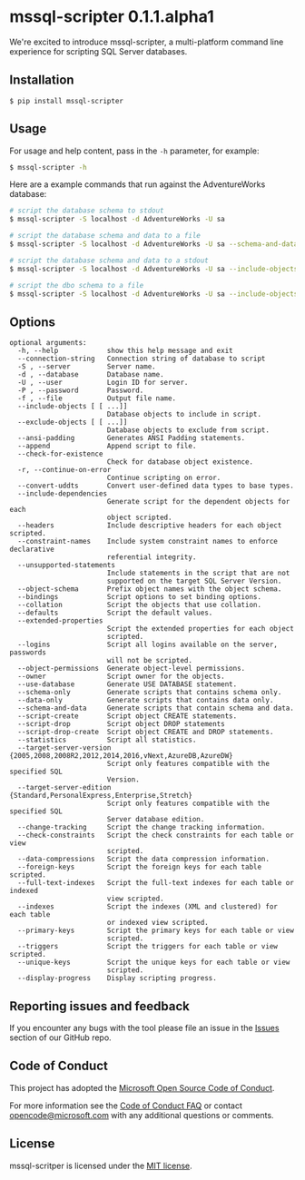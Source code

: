 # mssql-scripter 0.1.1.alpha1

We're excited to introduce mssql-scripter, a multi-platform command line experience for scripting SQL Server databases.

## Installation

```
$ pip install mssql-scripter
```

## Usage

For usage and help content, pass in the `-h` parameter, for example:

```bash
$ mssql-scripter -h
```
Here are a example commands that run against the AdventureWorks database:

```bash
# script the database schema to stdout
$ mssql-scripter -S localhost -d AdventureWorks -U sa 

# script the database schema and data to a file
$ mssql-scripter -S localhost -d AdventureWorks -U sa --schema-and-data  > ./adventureworks.sql

# script the database schema and data to a stdout
$ mssql-scripter -S localhost -d AdventureWorks -U sa --include-objects Employee

# script the dbo schema to a file
$ mssql-scripter -S localhost -d AdventureWorks -U sa --include-objects dbo. > ./dboschema.sql 

```

## Options
```
optional arguments:
  -h, --help            show this help message and exit
  --connection-string   Connection string of database to script
  -S , --server         Server name.
  -d , --database       Database name.
  -U , --user           Login ID for server.
  -P , --password       Password.
  -f , --file           Output file name.
  --include-objects [ [ ...]]
                        Database objects to include in script.
  --exclude-objects [ [ ...]]
                        Database objects to exclude from script.
  --ansi-padding        Generates ANSI Padding statements.
  --append              Append script to file.
  --check-for-existence
                        Check for database object existence.
  -r, --continue-on-error
                        Continue scripting on error.
  --convert-uddts       Convert user-defined data types to base types.
  --include-dependencies
                        Generate script for the dependent objects for each
                        object scripted.
  --headers             Include descriptive headers for each object scripted.
  --constraint-names    Include system constraint names to enforce declarative
                        referential integrity.
  --unsupported-statements
                        Include statements in the script that are not
                        supported on the target SQL Server Version.
  --object-schema       Prefix object names with the object schema.
  --bindings            Script options to set binding options.
  --collation           Script the objects that use collation.
  --defaults            Script the default values.
  --extended-properties
                        Script the extended properties for each object
                        scripted.
  --logins              Script all logins available on the server, passwords
                        will not be scripted.
  --object-permissions  Generate object-level permissions.
  --owner               Script owner for the objects.
  --use-database        Generate USE DATABASE statement.
  --schema-only         Generate scripts that contains schema only.
  --data-only           Generate scripts that contains data only.
  --schema-and-data     Generate scripts that contain schema and data.
  --script-create       Script object CREATE statements.
  --script-drop         Script object DROP statements
  --script-drop-create  Script object CREATE and DROP statements.
  --statistics          Script all statistics.
  --target-server-version {2005,2008,2008R2,2012,2014,2016,vNext,AzureDB,AzureDW}
                        Script only features compatible with the specified SQL
                        Version.
  --target-server-edition {Standard,PersonalExpress,Enterprise,Stretch}
                        Script only features compatible with the specified SQL
                        Server database edition.
  --change-tracking     Script the change tracking information.
  --check-constraints   Script the check constraints for each table or view
                        scripted.
  --data-compressions   Script the data compression information.
  --foreign-keys        Script the foreign keys for each table scripted.
  --full-text-indexes   Script the full-text indexes for each table or indexed
                        view scripted.
  --indexes             Script the indexes (XML and clustered) for each table
                        or indexed view scripted.
  --primary-keys        Script the primary keys for each table or view
                        scripted.
  --triggers            Script the triggers for each table or view scripted.
  --unique-keys         Script the unique keys for each table or view
                        scripted.
  --display-progress    Display scripting progress.
```
## Reporting issues and feedback

If you encounter any bugs with the tool please file an issue in the [Issues](https://github.com/Microsoft/sql-xplat-cli/issues) section of our GitHub repo.


## Code of Conduct

This project has adopted the [Microsoft Open Source Code of Conduct](https://opensource.microsoft.com/codeofconduct/).

For more information see the [Code of Conduct FAQ](https://opensource.microsoft.com/codeofconduct/faq/) or contact [opencode@microsoft.com](mailto:opencode@microsoft.com) with any additional questions or comments.

## License

mssql-scritper is licensed under the [MIT license](https://github.com/Microsoft/sql-xplat-cli/blob/dev/LICENSE.txt).
